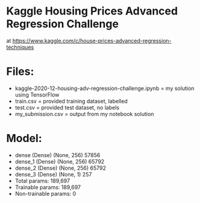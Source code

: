 # Kaggle Housing Prices Advanced Regression Challenge 
at https://www.kaggle.com/c/house-prices-advanced-regression-techniques

# Files:
 - kaggle-2020-12-housing-adv-regression-challenge.ipynb = my solution using TensorFlow
 - train.csv = provided training dataset, labelled
 - test.csv = provided test dataset, no labels
 - my_submission.csv = output from my notebook solution 

# Model:
- dense (Dense)                (None, 256)                57856       
- dense_1 (Dense)              (None, 256)                65792      
- dense_2 (Dense)              (None, 256)                65792     
- dense_3 (Dense)              (None, 1)                  257       
- Total params: 189,697
- Trainable params: 189,697
- Non-trainable params: 0
